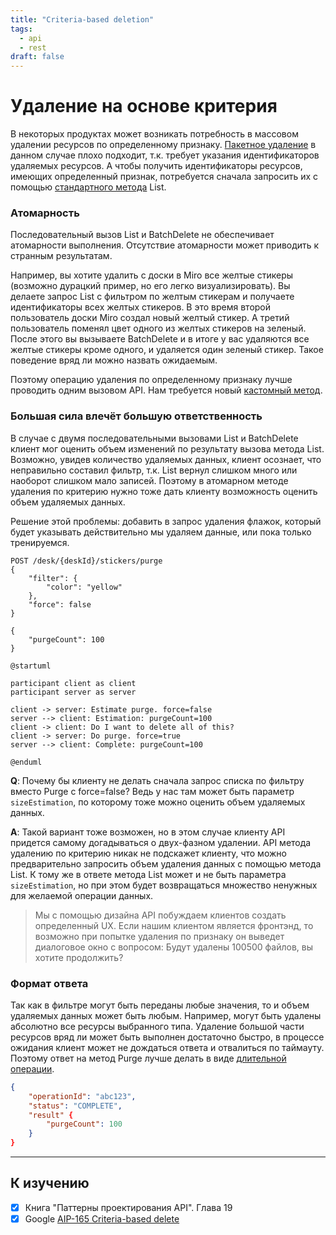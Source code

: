 ```yaml
---
title: "Criteria-based deletion"
tags:
  - api
  - rest
draft: false
---
```


# Удаление на основе критерия

В некоторых продуктах может возникать потребность в массовом удалении ресурсов по определенному признаку.
[Пакетное удаление](./batch_operations.md) в данном случае плохо подходит, т.к. требует указания идентификаторов удаляемых ресурсов.
А чтобы получить идентификаторы ресурсов, имеющих определенный признак, потребуется сначала запросить их с помощью [стандартного метода](./standard_methods.md) List.


### Атомарность
Последовательный вызов List и BatchDelete не обеспечивает атомарности выполнения.
Отсутствие атомарности может приводить к странным результатам.

Например, вы хотите удалить с доски в Miro все желтые стикеры (возможно дурацкий пример, но его легко визуализировать).
Вы делаете запрос List с фильтром по желтым стикерам и получаете идентификаторы всех желтых стикеров.
В это время второй пользователь доски Miro создал новый желтый стикер.
А третий пользователь поменял цвет одного из желтых стикеров на зеленый.
После этого вы вызываете BatchDelete и в итоге у вас удаляются все желтые стикеры кроме одного, и удаляется один зеленый стикер.
Такое поведение вряд ли можно назвать ожидаемым.

Поэтому операцию удаления по определенному признаку лучше проводить одним вызовом API.
Нам требуется новый [кастомный метод](./custom_methods.md).


### Большая сила влечёт большую ответственность
В случае с двумя последовательными вызовами List и BatchDelete клиент мог оценить объем изменений по результату вызова метода List.
Возможно, увидев количество удаляемых данных, клиент осознает, что неправильно составил фильтр, т.к. List вернул слишком много или наоборот слишком мало записей.
Поэтому в атомарном методе удаления по критерию нужно тоже дать клиенту возможность оценить объем удаляемых данных.

Решение этой проблемы: добавить в запрос удаления флажок, который будет указывать действительно мы удаляем данные, или пока только тренируемся.
```
POST /desk/{deskId}/stickers/purge
{
    "filter": {
        "color": "yellow"
    },
    "force": false
}

{
    "purgeCount": 100
}
```

```uml
@startuml

participant client as client
participant server as server

client -> server: Estimate purge. force=false
server --> client: Estimation: purgeCount=100
client -> client: Do I want to delete all of this?
client -> server: Do purge. force=true
server --> client: Complete: purgeCount=100

@enduml
```

__Q__: Почему бы клиенту не делать сначала запрос списка по фильтру вместо Purge с force=false? 
Ведь у нас там может быть параметр `sizeEstimation`, по которому тоже можно оценить объем удаляемых данных. 

__A__: Такой вариант тоже возможен, но в этом случае клиенту API придется самому догадываться о двух-фазном удалении.
API метода удалению по критерию никак не подскажет клиенту, что можно предварительно запросить объем удаления данных с помощью метода List.
К тому же в ответе метода List может и не быть параметра `sizeEstimation`, но при этом будет возвращаться множество ненужных для желаемой операции данных.

> Мы с помощью дизайна API побуждаем клиентов создать определенный UX. 
> Если нашим клиентом является фронтэнд, то возможно при попытке удаления по признаку он выведет диалоговое окно с вопросом: Будут удалены 100500 файлов, вы хотите продолжить?


### Формат ответа
Так как в фильтре могут быть переданы любые значения, то и объем удаляемых данных может быть любым.
Например, могут быть удалены абсолютно все ресурсы выбранного типа.
Удаление большой части ресурсов вряд ли может быть выполнен достаточно быстро, в процессе ожидания клиент может не дождаться ответа и отвалиться по таймауту.
Поэтому ответ на метод Purge лучше делать в виде [длительной операции](./long_running_operations.md).

```json
{
    "operationId": "abc123",
    "status": "COMPLETE",
    "result" {
        "purgeCount": 100
    }
}
```


---
## К изучению
- [X] Книга "Паттерны проектирования API". Глава 19
- [X] Google [AIP-165 Criteria-based delete](https://google.aip.dev/165)
